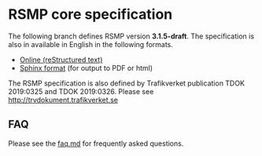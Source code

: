 RSMP core specification
=======================
The following branch defines RSMP version **3.1.5-draft**.
The specification is also in available in English in the following formats.

* <a href="rst/rsmp.rst">Online (reStructured text)</a>
* <a href="sphinx">Sphinx format</a> (for output to PDF or html)

The RSMP specification is also defined by Trafikverket publication TDOK 2019:0325 and TDOK 2019:0326. Please see http://trvdokument.trafikverket.se

FAQ
---

Please see the <a href="faq.md">faq.md</a> for frequently asked questions.
